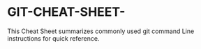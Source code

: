 # GIT-CHEAT-SHEET-
This Cheat Sheet summarizes commonly used git command Line instructions for quick reference. 

